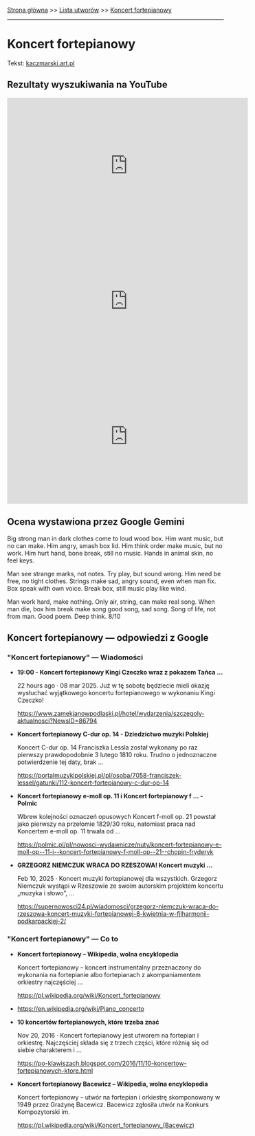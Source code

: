 [Strona główna](../index.md) >> [Lista utworów](../list.md) >> [Koncert fortepianowy](212.md)

---

# Koncert fortepianowy

Tekst: [kaczmarski.art.pl](https://www.kaczmarski.art.pl/tworczosc/wiersze/koncert-fortepianowy/)

## Rezultaty wyszukiwania na YouTube

<iframe width="560" height="315" src="https://www.youtube.com/embed/DAU9v8RafKI?si=IdontcarewhotheIRSsendsImnotpayingtaxes" title="YouTube video player" frameborder="0" allow="accelerometer; autoplay; clipboard-write; encrypted-media; gyroscope; picture-in-picture; web-share" referrerpolicy="strict-origin-when-cross-origin" allowfullscreen></iframe>

<iframe width="560" height="315" src="https://www.youtube.com/embed/zAEs1lb9uqA?si=IdontcarewhotheIRSsendsImnotpayingtaxes" title="YouTube video player" frameborder="0" allow="accelerometer; autoplay; clipboard-write; encrypted-media; gyroscope; picture-in-picture; web-share" referrerpolicy="strict-origin-when-cross-origin" allowfullscreen></iframe>

<iframe width="560" height="315" src="https://www.youtube.com/embed/300evl42g7w?si=IdontcarewhotheIRSsendsImnotpayingtaxes" title="YouTube video player" frameborder="0" allow="accelerometer; autoplay; clipboard-write; encrypted-media; gyroscope; picture-in-picture; web-share" referrerpolicy="strict-origin-when-cross-origin" allowfullscreen></iframe>

## Ocena wystawiona przez Google Gemini

Big strong man in dark clothes come to loud wood box. Him want music, but no can make. Him angry, smash box lid. Him think order make music, but no work. Him hurt hand, bone break, still no music. Hands in animal skin, no feel keys. 

Man see strange marks, not notes. Try play, but sound wrong. Him need be free, no tight clothes. Strings make sad, angry sound, even when man fix. Box speak with own voice. Break box, still music play like wind. 

Man work hard, make nothing. Only air, string, can make real song. When man die, box him break make song good song, sad song. Song of life, not from man. Good poem. Deep think. 8/10


## Koncert fortepianowy — odpowiedzi z Google

### "Koncert fortepianowy" — Wiadomości

- **19:00 - Koncert fortepianowy Kingi Czeczko wraz z pokazem Tańca ...**

    22 hours ago  ·  08 mar 2025. Już w tę sobotę będziecie mieli okazję wysłuchać wyjątkowego koncertu fortepianowego w wykonaniu Kingi Czeczko! 

   <https://www.zamekjanowpodlaski.pl/hotel/wydarzenia/szczegoly-aktualnosci?NewsID=86794>
- **Koncert fortepianowy C-dur op. 14 - Dziedzictwo muzyki Polskiej**

    Koncert C-dur op. 14 Franciszka Lessla został wykonany po raz pierwszy prawdopodobnie 3 lutego 1810 roku. Trudno o jednoznaczne potwierdzenie tej daty, brak ... 

   <https://portalmuzykipolskiej.pl/pl/osoba/7058-franciszek-lessel/gatunki/112-koncert-fortepianowy-c-dur-op-14>
- **Koncert fortepianowy e-moll op. 11 i Koncert fortepianowy f ... - Polmic**

    Wbrew kolejności oznaczeń opusowych Koncert f-moll op. 21 powstał jako pierwszy na przełomie 1829/30 roku, natomiast praca nad Koncertem e-moll op. 11 trwała od ... 

   <https://polmic.pl/pl/nowosci-wydawnicze/nuty/koncert-fortepianowy-e-moll-op--11-i--koncert-fortepianowy-f-moll-op--21--chopin-fryderyk>
- **GRZEGORZ NIEMCZUK WRACA DO RZESZOWA! Koncert muzyki ...**

    Feb 10, 2025  ·  Koncert muzyki fortepianowej dla wszystkich. Grzegorz Niemczuk wystąpi w Rzeszowie ze swoim autorskim projektem koncertu „muzyka i słowo”, ... 

   <https://supernowosci24.pl/wiadomosci/grzegorz-niemczuk-wraca-do-rzeszowa-koncert-muzyki-fortepianowej-8-kwietnia-w-filharmonii-podkarpackiej-2/>

### "Koncert fortepianowy" — Co to

- **Koncert fortepianowy – Wikipedia, wolna encyklopedia**

    Koncert fortepianowy – koncert instrumentalny przeznaczony do wykonania na fortepianie albo fortepianach z akompaniamentem orkiestry najczęściej ... 

   <https://pl.wikipedia.org/wiki/Koncert_fortepianowy>
- <https://en.wikipedia.org/wiki/Piano_concerto>
- **10 koncertów fortepianowych, które trzeba znać**

    Nov 20, 2016  ·  Koncert fortepianowy jest utworem na fortepian i orkiestrę. Najczęściej składa się z trzech części, które różnią się od siebie charakterem i ... 

   <https://po-klawiszach.blogspot.com/2016/11/10-koncertow-fortepianowych-ktore.html>
- **Koncert fortepianowy Bacewicz – Wikipedia, wolna encyklopedia**

    Koncert fortepianowy – utwór na fortepian i orkiestrę skomponowany w 1949 przez Grażynę Bacewicz. Bacewicz zgłosiła utwór na Konkurs Kompozytorski im. 

   <https://pl.wikipedia.org/wiki/Koncert_fortepianowy_(Bacewicz)>

